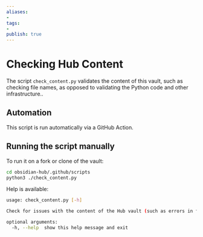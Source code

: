```yaml
---
aliases:
- 
tags:
-  
publish: true
---
```


# Checking Hub Content

The script `check_content.py` validates the content of this vault, such as checking file names, as opposed to validating the Python code and other infrastructure..

## Automation

This script is run automatically via a GitHub Action.

## Running the script manually

To run it on a fork or clone of the vault:

```bash
cd obsidian-hub/.github/scripts
python3 ./check_content.py
```

Help is available:

```bash
usage: check_content.py [-h]

Check for issues with the content of the Hub vault (such as errors in file names).

optional arguments:
  -h, --help  show this help message and exit
```

